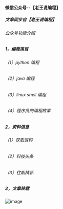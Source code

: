 #### 微信公众号--【老王说编程】

##### 文章同步自【老王说编程】

###### 公众号功能介绍

##### 1，编程类目
###### （1）python 编程
###### （2）java 编程
###### （3）linux shell 编程
###### （4）程序员的编程故事
##### 2，资料信息
###### （1）获取资料
###### （2）科技头条
###### （3）往期精彩
##### 3，文章转载

![image](https://user-images.githubusercontent.com/29829007/110303784-c44dff00-8035-11eb-97f2-22bd4cdc8c76.png)


